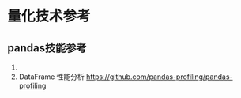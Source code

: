 # 量化技术参考

##

##

## pandas技能参考

1.
2. DataFrame 性能分析 https://github.com/pandas-profiling/pandas-profiling

##